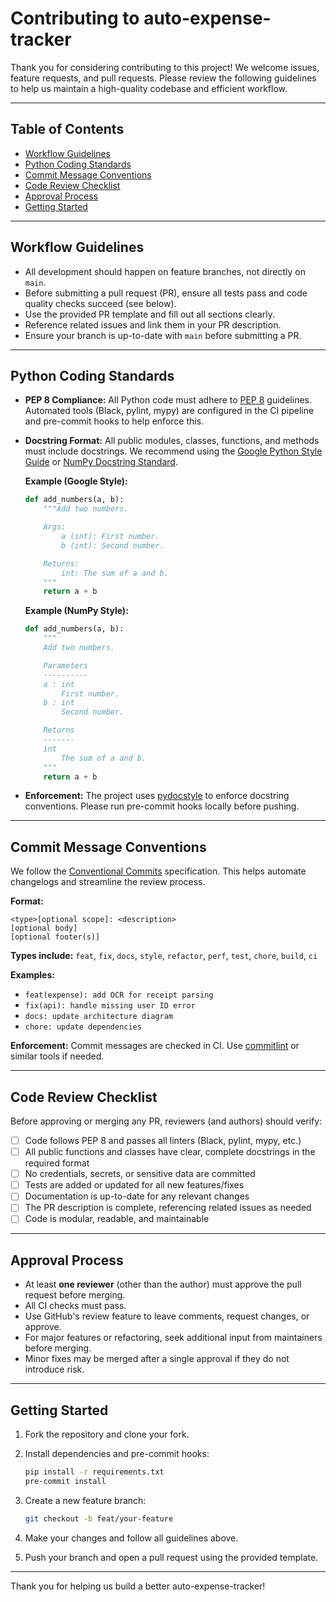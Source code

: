 # Contributing to auto-expense-tracker

Thank you for considering contributing to this project! We welcome issues, feature requests, and pull requests. Please review the following guidelines to help us maintain a high-quality codebase and efficient workflow.

---

## Table of Contents

- [Workflow Guidelines](#workflow-guidelines)
- [Python Coding Standards](#python-coding-standards)
- [Commit Message Conventions](#commit-message-conventions)
- [Code Review Checklist](#code-review-checklist)
- [Approval Process](#approval-process)
- [Getting Started](#getting-started)

---

## Workflow Guidelines

- All development should happen on feature branches, not directly on `main`.
- Before submitting a pull request (PR), ensure all tests pass and code quality checks succeed (see below).
- Use the provided PR template and fill out all sections clearly.
- Reference related issues and link them in your PR description.
- Ensure your branch is up-to-date with `main` before submitting a PR.

---

## Python Coding Standards

- **PEP 8 Compliance:**
  All Python code must adhere to [PEP 8](https://peps.python.org/pep-0008/) guidelines.
  Automated tools (Black, pylint, mypy) are configured in the CI pipeline and pre-commit hooks to help enforce this.

- **Docstring Format:**
  All public modules, classes, functions, and methods must include docstrings.
  We recommend using the [Google Python Style Guide](https://google.github.io/styleguide/pyguide.html#38-comments-and-docstrings) or [NumPy Docstring Standard](https://numpydoc.readthedocs.io/en/latest/format.html).

  **Example (Google Style):**

  ```python
  def add_numbers(a, b):
      """Add two numbers.

      Args:
          a (int): First number.
          b (int): Second number.

      Returns:
          int: The sum of a and b.
      """
      return a + b
  ```

  **Example (NumPy Style):**

  ```python
  def add_numbers(a, b):
      """
      Add two numbers.

      Parameters
      ----------
      a : int
          First number.
      b : int
          Second number.

      Returns
      -------
      int
          The sum of a and b.
      """
      return a + b
  ```

- **Enforcement:**
  The project uses [pydocstyle](https://pypi.org/project/pydocstyle/) to enforce docstring conventions. Please run pre-commit hooks locally before pushing.

---

## Commit Message Conventions

We follow the [Conventional Commits](https://www.conventionalcommits.org/en/v1.0.0/) specification.
This helps automate changelogs and streamline the review process.

**Format:**

```text
<type>[optional scope]: <description>
[optional body]
[optional footer(s)]
```

**Types include:**
`feat`, `fix`, `docs`, `style`, `refactor`, `perf`, `test`, `chore`, `build`, `ci`

**Examples:**

- `feat(expense): add OCR for receipt parsing`
- `fix(api): handle missing user ID error`
- `docs: update architecture diagram`
- `chore: update dependencies`

**Enforcement:**
Commit messages are checked in CI. Use [commitlint](https://commitlint.js.org/) or similar tools if needed.

---

## Code Review Checklist

Before approving or merging any PR, reviewers (and authors) should verify:

- [ ] Code follows PEP 8 and passes all linters (Black, pylint, mypy, etc.)
- [ ] All public functions and classes have clear, complete docstrings in the required format
- [ ] No credentials, secrets, or sensitive data are committed
- [ ] Tests are added or updated for all new features/fixes
- [ ] Documentation is up-to-date for any relevant changes
- [ ] The PR description is complete, referencing related issues as needed
- [ ] Code is modular, readable, and maintainable

---

## Approval Process

- At least **one reviewer** (other than the author) must approve the pull request before merging.
- All CI checks must pass.
- Use GitHub's review feature to leave comments, request changes, or approve.
- For major features or refactoring, seek additional input from maintainers before merging.
- Minor fixes may be merged after a single approval if they do not introduce risk.

---

## Getting Started

1. Fork the repository and clone your fork.
2. Install dependencies and pre-commit hooks:

    ```bash
    pip install -r requirements.txt
    pre-commit install
    ```

3. Create a new feature branch:

    ```bash
    git checkout -b feat/your-feature
    ```

4. Make your changes and follow all guidelines above.
5. Push your branch and open a pull request using the provided template.

---

Thank you for helping us build a better auto-expense-tracker!

```text

